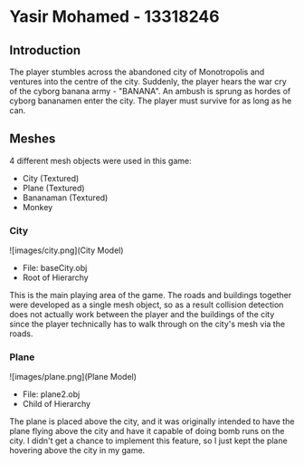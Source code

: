 # Yasir Mohamed - 13318246
## Introduction
The player stumbles across the abandoned city of Monotropolis and ventures into the centre of the city. Suddenly, the player hears the war cry of the cyborg banana army - "BANANA". An ambush is sprung as hordes of cyborg bananamen enter the city. The player must survive for as long as he can.

## Meshes
4 different mesh objects were used in this game:
* City (Textured)
* Plane (Textured)
* Bananaman (Textured)
* Monkey

### City
![images/city.png](City Model)

* File: baseCity.obj
* Root of Hierarchy

This is the main playing area of the game. The roads and buildings together were developed as a single mesh object, so as a result collision detection does not actually work between the player and the buildings of the city since the player technically has to walk through on the city's mesh via the roads.

### Plane
![images/plane.png](Plane Model)

* File: plane2.obj
* Child of Hierarchy

The plane is placed above the city, and it was originally intended to have the plane flying above the city and have it capable of doing bomb runs on the city. I didn't get a chance to implement this feature, so I just kept the plane hovering above the city in my game.
